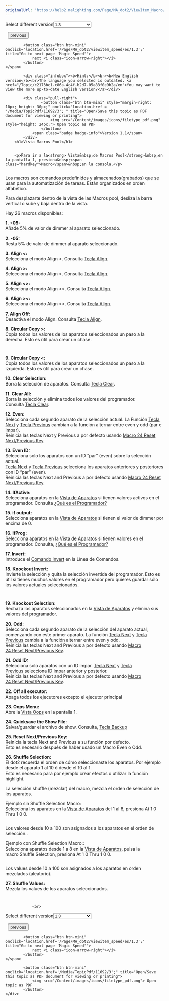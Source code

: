 ```yaml
---
originalUrl: 'https://help2.malighting.com/Page/MA_dot2/ViewItem_Macro/es/1.3'
---
```


<div class="topic-navigation">

<div class="pull-right">
	<span class="pull-left">


<div class="pull-left">
<form action="/Topic/SetCurrentVersionNumber" class="form-inline" id="frmTagSelector" method="post">	<span class="form-mini">
		<div class="input-prepend"><span class="add-on">Select different version</span><select autocomplete="off" id="versionNumberId" name="versionNumberId" onchange="$(this).closest('#frmTagSelector').submit();" style="width: 120px;"><option value="">- latest -</option>
<option value="3">1.1</option>
<option value="7">1.2</option>
<option selected="selected" value="12">1.3</option>
<option value="16">1.5</option>
<option value="29">1.9</option>
</select></div>
		<input data-val="true" data-val-number="The field Int32 must be a number." data-val-required="The Int32 field is required." id="ProductId" name="ProductId" type="hidden" value="7">
		<input id="CurrentGuid" name="CurrentGuid" type="hidden" value="c2173bc1-c86a-4c4f-b2d7-05a83f0e9b2a">
	</span>
</form></div>&nbsp;	</span>
	<span class="pull-right" style="white-space: nowrap;">
			<button class="btn btn-mini" onclick="location.href='/Page/MA_dot2/Window_LoadShow/es/1.3'; " title="Go to previous page 'Load Show'">
				<i class="icon-arrow-left"></i> previous
			</button>

			<button class="btn btn-mini" onclick="location.href='/Page/MA_dot2/viewitem_speed/es/1.3';" title="Go to next page 'Magic Speed'">
				next <i class="icon-arrow-right"></i> 
			</button>
	</span>
</div>
<div class="clear-fix" style="margin-bottom: 10px"></div>
</div>

			<div class="infobox"><b>Hint:</b><br><b>New English version</b><br>The language you selected is outdated. <a href="/Topic/c2173bc1-c86a-4c4f-b2d7-05a83f0e9b2a/en">You may want to view the more up-to-date English version?</a></div>
		
			<div class="pull-right">
					<button class="btn btn-mini" style="margin-right: 10px; height: 30px;" onclick="location.href = '/Media/TopicPdf/11692/3'; " title="Open/Save this topic as PDF document for viewing or printing">
						<img src="/Content/images/icons/filetype_pdf.png" style="height: 24px;"> Open topic as PDF
					</button>
				<span class="badge badge-info">Version 1.1</span>
			</div>
		<h1>Vista Macros Pool</h1>


		<p>Para ir a la<strong> Vista&nbsp;de Macros Pool</strong>&nbsp;en la pantalla 1, presiona&nbsp;<span class="hardkey">Macro</span>&nbsp;en la consola.</p>

<p><img alt="" src="/Media/Image/Dot2_ViewsandWindows_MacrosPool01_1-0.PNG"></p>

<p>Los macros son comandos predefinidos y almacenados(grabados) que se usan para la automatización de tareas. Están organizados en orden alfabético.</p>

<p>Para desplazarte dentro de la vista de las Macros pool, desliza la barra vertical o sube y baja dentro de la vista.</p>

<p>Hay 26&nbsp;macros&nbsp;disponibles:</p>

<p><strong>1. +05:</strong><br>
Añade 5% de valor de dimmer al aparato seleccionado.</p>

<p><strong>2. -05:</strong><br>
Resta 5% de valor de dimmer al aparato seleccionado.</p>

<p><strong>3. Align &lt;:</strong><br>
Selecciona el modo Align &lt;. Consulta&nbsp;<a href="/Topic/653b1e1b-2bcd-4065-b918-bef12958ceb3">Tecla Align</a>.</p>

<p><strong>4. Align &gt;:</strong><br>
Selecciona el modo Align &gt;. Consulta <a href="/Topic/653b1e1b-2bcd-4065-b918-bef12958ceb3">Tecla Align</a>.</p>

<p><strong>5. Align &lt;&gt;:</strong><br>
Selecciona el modo Align &lt;&gt;. Consulta <a href="/Topic/653b1e1b-2bcd-4065-b918-bef12958ceb3">Tecla Align</a>.</p>

<p><strong>6. Align &gt;&lt;:</strong><br>
Selecciona el modo Align &gt;&lt;. Consulta <a href="/Topic/653b1e1b-2bcd-4065-b918-bef12958ceb3">Tecla Align</a>.</p>

<p><strong>7. Align Off:</strong><br>
Desactiva el modo Align. Consulta&nbsp;<a href="/Topic/653b1e1b-2bcd-4065-b918-bef12958ceb3">Tecla Align</a>.</p>

<p><strong>8. Circular Copy &gt;:</strong><br>
Copia todos los valores de los aparatos seleccionados un paso a la derecha. Esto es útil para crear un chase.</p>

<p><span class="image_gray_border"><img alt="" src="/Media/Image/Dot2_ViewsandWindows_MacrosPool02_1-0.PNG"></span></p>

<p><span class="image_gray_border"><img alt="" src="/Media/Image/Dot2_ViewsandWindows_MacrosPool03_1-0.PNG"></span></p>

<p><strong>9. Circular Copy &lt;:</strong><br>
Copia todos los valores de los aparatos seleccionados un paso a la izquierda. Esto es útil para crear un chase.</p>

<p><strong>10. Clear Selection:</strong><br>
Borra la selección de aparatos. Consulta&nbsp;<a href="/Topic/c2b1c777-2cd1-46a2-83b3-20b6c6e59ff6">Tecla Clear</a>.</p>

<p><strong>11. Clear All:</strong><br>
Borra la selección y elimina todos los valores del programador. Consulta&nbsp;<a href="/Topic/c2b1c777-2cd1-46a2-83b3-20b6c6e59ff6">Tecla Clear</a>.</p>

<p><strong>12. Even:</strong><br>
Selecciona cada segundo aparato de la selección actual.&nbsp;La Función&nbsp;<a href="/Topic/7c60a033-c64a-4716-864c-3fc2388f6585">Tecla Next</a>&nbsp;y&nbsp;<a href="/Topic/0d486539-5711-470a-b703-e677320852f4">Tecla Previous</a>&nbsp;cambian a la función alternar entre even y odd (par e impar).&nbsp;<br>
Reinicia las teclas Next&nbsp;y&nbsp;Previous a por defecto usando <a href="#35. Reset Next/Previous Key">Macro 24&nbsp;Reset Next/Previous Key</a>.</p>

<p><strong>13. Even ID:</strong><br>
Selecciona solo los aparatos con un ID “par” (even) sobre la selección actual.<br>
<a href="/Topic/7c60a033-c64a-4716-864c-3fc2388f6585">Tecla Next</a>&nbsp;y&nbsp;<a href="/Topic/0d486539-5711-470a-b703-e677320852f4">Tecla Previous</a>&nbsp;selecciona los aparatos anteriores y posteriores con ID “par” (even).<br>
Reinicia las teclas Next and Previous a por defecto usando&nbsp;<a href="#35. Reset Next/Previous Key">Macro 24&nbsp;Reset Next/Previous Key</a>.</p>

<p><strong>14. IfActive:</strong><br>
Selecciona aparatos en la&nbsp;<a href="/Topic/989f0b88-de3d-4818-8c0b-a69fa90b2106">Vista de Aparatos</a>&nbsp;si tienen valores activos en el programador. Consulta&nbsp;<a href="/Topic/e740a39c-ef36-4081-9014-59e0a288711c">¿Qué es el Programador?</a></p>

<p><strong>15. if output:</strong><br>
Selecciona aparatos en la&nbsp;<a href="/Topic/989f0b88-de3d-4818-8c0b-a69fa90b2106">Vista de Aparatos</a>&nbsp;si tienen el valor de dimmer por encima de 0.</p>

<p><strong>16. IfProg:</strong><br>
Selecciona aparatos en la&nbsp;<a href="/Topic/989f0b88-de3d-4818-8c0b-a69fa90b2106">Vista de Aparatos</a> si tienen valores en el programador. Consulta, <a href="/Topic/e740a39c-ef36-4081-9014-59e0a288711c">¿Qué es el Programador?</a></p>

<p><strong>17. Invert:</strong><br>
Introduce el <a href="/Topic/266392fd-fb16-47b6-a5a7-96dafe157d5c">Comando Invert</a>&nbsp;en la Línea de Comandos.</p>

<p><strong>18. Knockout Invert:</strong><br>
Invierte la selección y quita la selección invertida del programador. Esto es útil si tienes muchos valores en el programador pero quieres guardar sólo los valores actuales seleccionados.</p>

<p><img alt="" src="/Media/Image/Dot2_ViewsandWindows_MacrosPool04_1-0.PNG"></p>

<p><img alt="" src="/Media/Image/Dot2_ViewsandWindows_MacrosPool05_1-0.PNG"></p>

<p><strong>19. Knockout Selection:</strong><br>
Rechaza los aparatos seleccionados en la&nbsp;<a href="/Topic/989f0b88-de3d-4818-8c0b-a69fa90b2106">Vista de Aparatos</a>&nbsp;y elimina sus valores del programador.</p>

<p><strong>20. Odd:</strong><br>
Selecciona cada segundo aparato de la selección del aparato actual, comenzando con este primer aparato. La función&nbsp;<a href="/Topic/7c60a033-c64a-4716-864c-3fc2388f6585">Tecla Next</a>&nbsp;y&nbsp;<a href="/Topic/0d486539-5711-470a-b703-e677320852f4">Tecla Previous</a>&nbsp;cambia a la función alternar entre even y odd.<br>
Reinicia las teclas&nbsp;Next&nbsp;and&nbsp;Previous&nbsp;a por defecto usando&nbsp;<a href="#35. Reset Next/Previous Key">Macro 24&nbsp;Reset&nbsp;Next/Previous&nbsp;Key</a>.</p>

<p><strong>21. Odd ID:</strong><br>
Selecciona solo aparatos con un ID impar.&nbsp;<a href="/Topic/7c60a033-c64a-4716-864c-3fc2388f6585">Tecla Next</a>&nbsp;y&nbsp;<a href="/Topic/0d486539-5711-470a-b703-e677320852f4">Tecla Previous</a>&nbsp;selecciona ID impar anterior y posterior.<br>
Reinicia las teclas&nbsp;Next&nbsp;and&nbsp;Previous&nbsp;a por defecto usando&nbsp;<a href="#35. Reset Next/Previous Key">Macro 24&nbsp;Reset&nbsp;Next/Previous&nbsp;Key</a>.</p>

<p><strong>22. Off all executor:</strong><br>
Apaga todos los ejecutores excepto el ejecutor principal</p>

<p><strong>23. Oops Menu:</strong><br>
Abre la&nbsp;<a href="/Topic/6bf10f4b-ae6b-4365-a3b3-2a2bb89eed00">Vista Oops</a>&nbsp;en la pantalla 1.</p>

<p><strong>24. Quicksave the Show File:</strong><br>
Salvar/guardar el archivo de show. Consulta, <a href="/Topic/3ab167d1-496d-45f6-b1a5-910f0f924c1a">Tecla Backup</a></p>

<p><strong>25. Reset Next/Previous Key:</strong><a id="35. Reset Next/Previous Key" name="35. Reset Next/Previous Key"></a><br>
Reinicia la tecla Next and Previous&nbsp;a su función por defecto.<br>
Esto es necesario después de haber usado un Macro Even o Odd.</p>

<p><strong>26. Shuffle Selection:</strong><br>
El dot2 recuerda el orden de cómo seleccionaste los aparatos. Por ejemplo desde el aparato 1 al 10 ó desde el 10 al 1.<br>
Esto es necesario para por ejemplo crear efectos o utilizar la función highlight.</p>

<p>La selección shuffle (mezclar) del macro, mezcla el orden de selección de los aparatos.</p>

<p>Ejemplo sin Shuffle Selection Macro:<br>
Selecciona los aparatos en la&nbsp;<a href="/Topic/989f0b88-de3d-4818-8c0b-a69fa90b2106">Vista de Aparatos</a>&nbsp;del 1 al 8, presiona&nbsp;<span class="hardkey">At</span> <span class="hardkey">1</span> <span class="hardkey">0</span> <span class="hardkey">Thru</span> <span class="hardkey">1</span> <span class="hardkey">0</span> <span class="hardkey">0</span>.</p>

<p><img alt="" src="/Media/Image/Dot2_ViewsandWindows_MacrosPool06_1-0.PNG"></p>

<p>Los valores desde 10 a 100 son asignados a los aparatos en el orden de selección..</p>

<p>Ejemplo con Shuffle Selection Macro::<br>
Selecciona aparatos desde 1 a 8 en la&nbsp;<a href="/Topic/989f0b88-de3d-4818-8c0b-a69fa90b2106">Vista de Aparatos</a>, pulsa la macro&nbsp;<span class="softkey">Shuffle Selection</span>, presiona&nbsp;<span class="hardkey">At</span> <span class="hardkey">1</span> <span class="hardkey">0</span> <span class="hardkey">Thru</span> <span class="hardkey">1</span> <span class="hardkey">0</span> <span class="hardkey">0</span>.</p>

<p><img alt="" src="/Media/Image/Dot2_ViewsandWindows_MacrosPool07_1-0.PNG"></p>

<p>Los values desde 10 a 100 son asignados a los aparatos en orden mezclados (aleatorio).</p>

<p><strong>27. Shuffle Values:</strong><br>
Mezcla los values de los aparatos seleccionados.</p>

<p><span class="image_gray_border"><img alt="" src="/Media/Image/Dot2_ViewsandWindows_MacrosPool08_1-0.PNG"></span></p>

<p><span class="image_gray_border"><img alt="" src="/Media/Image/Dot2_ViewsandWindows_MacrosPool09_1-0.PNG"></span></p>


				<br>
<div class="topic-navigation">

<div class="pull-right">
	<span class="pull-left">


<div class="pull-left">
<form action="/Topic/SetCurrentVersionNumber" class="form-inline" id="frmTagSelector" method="post">	<span class="form-mini">
		<div class="input-prepend"><span class="add-on">Select different version</span><select autocomplete="off" id="versionNumberId" name="versionNumberId" onchange="$(this).closest('#frmTagSelector').submit();" style="width: 120px;"><option value="">- latest -</option>
<option value="3">1.1</option>
<option value="7">1.2</option>
<option selected="selected" value="12">1.3</option>
<option value="16">1.5</option>
<option value="29">1.9</option>
</select></div>
		<input data-val="true" data-val-number="The field Int32 must be a number." data-val-required="The Int32 field is required." id="ProductId" name="ProductId" type="hidden" value="7">
		<input id="CurrentGuid" name="CurrentGuid" type="hidden" value="c2173bc1-c86a-4c4f-b2d7-05a83f0e9b2a">
	</span>
</form></div>&nbsp;	</span>
	<span class="pull-right" style="white-space: nowrap;">
			<button class="btn btn-mini" onclick="location.href='/Page/MA_dot2/Window_LoadShow/es/1.3'; " title="Go to previous page 'Load Show'">
				<i class="icon-arrow-left"></i> previous
			</button>

			<button class="btn btn-mini" onclick="location.href='/Page/MA_dot2/viewitem_speed/es/1.3';" title="Go to next page 'Magic Speed'">
				next <i class="icon-arrow-right"></i> 
			</button>
	</span>
</div>
	<div class="clear-fix"></div>
	<div class="pull-right">
	
			<button class="btn btn-mini" onclick="location.href='/Media/TopicPdf/11692/3';" title="Open/Save this topic as PDF document for viewing or printing">
				<img src="/Content/images/icons/filetype_pdf.png"> Open topic as PDF
			</button>
	</div>
<div class="clear-fix" style="margin-bottom: 10px"></div>
</div>

	
